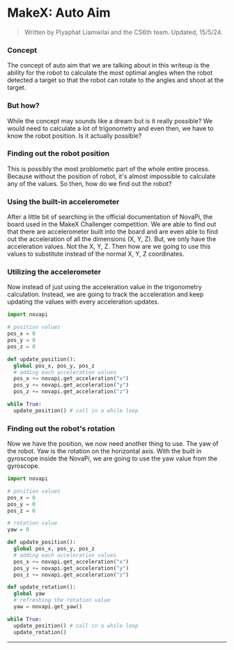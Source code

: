 # MakeX: Auto Aim
> Written by Piyaphat Liamwilai and the CS6th team.
> Updated, 15/5/24.
### Concept
The concept of auto aim that we are talking about in this writeup is the ability for the robot to calculate the most optimal angles when the robot detected a target so that the robot can rotate to the angles and shoot at the target.
### But how?
While the concept may sounds like a dream but is it really possible? We would need to calculate a lot of trigonometry and even then, we have to know the robot position. Is it actually possible? 
### Finding out the robot position
This is possibly the most problometic part of the whole entire process. Because without the position of robot, it's almost impossible to calculate any of the values. So then, how do we find out the robot?
### Using the built-in accelerometer
After a little bit of searching in the official documentation of NovaPi, the board used in the MakeX Challenger competition. We are able to find out that there are accelerometer built into the board and are even able to find out the acceleration of all the dimensions (X, Y, Z). But, we only have the acceleration values. Not the X, Y, Z. Then how are we going to use this values to substitute instead of the normal X, Y, Z coordinates.
### Utilizing the accelerometer
Now instead of just using the acceleration value in the trigonometry calculation. Instead, we are going to track the acceleration and keep updating the values with every acceleration updates.
```py
import novapi

# position values
pos_x = 0
pos_y = 0
pos_z = 0

def update_position():
  global pos_x, pos_y, pos_z
  # adding each acceleration values
  pos_x += novapi.get_acceleration("x") 
  pos_y += novapi.get_acceleration("y")
  pos_z += novapi.get_acceleration("z")

while True:
  update_position() # call in a while loop
```
### Finding out the robot's rotation
Now we have the position, we now need another thing to use. The yaw of the robot. Yaw is the rotation on the horizontal axis. With the built in gyroscope inside the NovaPi, we are going to use the yaw value from the gyroscope.
```py
import novapi

# position values
pos_x = 0
pos_y = 0
pos_z = 0

# rotation value
yaw = 0

def update_position():
  global pos_x, pos_y, pos_z
  # adding each acceleration values
  pos_x += novapi.get_acceleration("x") 
  pos_y += novapi.get_acceleration("y")
  pos_z += novapi.get_acceleration("z")

def update_rotation():
  global yaw
  # refreshing the rotation value
  yaw = novapi.get_yaw()

while True:
  update_position() # call in a while loop
  update_rotation()
``` 
---
